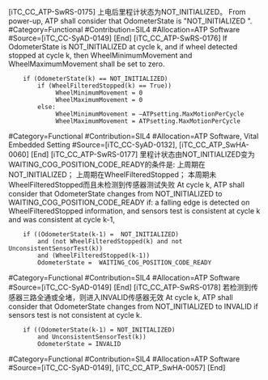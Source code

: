 ﻿
[iTC_CC_ATP-SwRS-0175]
上电后里程计状态为NOT_INITIALIZED。
From power-up, ATP shall consider that OdometerState is "NOT_INITIALIZED ".
\#Category=Functional
\#Contribution=SIL4
\#Allocation=ATP Software
\#Source=[iTC_CC-SyAD-0149]
[End]
[iTC_CC_ATP-SwRS-0176]
If OdometerState is NOT_INITIALIZED at cycle k, and if wheel detected stopped at cycle k, then WheelMinimumMovement and WheelMaximumMovement shall be set to zero.
```
	if (OdometerState(k) == NOT_INITIALIZED)
	    if (WheelFilteredStopped(k) == True))
	         WheelMinimumMovement = 0
	         WheelMaximumMovement = 0
	    else:
	         WheelMinimumMovement = —ATPsetting.MaxMotionPerCycle
	         WheelMaximumMovement = ATPsetting.MaxMotionPerCycle
```
\#Category=Functional
\#Contribution=SIL4
\#Allocation=ATP Software, Vital Embedded Setting
\#Source=[iTC_CC-SyAD-0132], [iTC_CC_ATP_SwHA-0060]
[End]
[iTC_CC_ATP-SwRS-0177]
里程计状态由NOT_INITIALIZED变为WAITING_COG_POSITION_CODE_READY的条件是:
上周期在NOT_INITIALIZED；
上周期在WheelFilteredStopped；
本周期未WheelFilteredStopped而且未检测到传感器测试失败
At cycle k, ATP shall consider that OdometerState changes from NOT_INITIALIZED to WAITING_COG_POSITION_CODE_READY if:
a falling edge is detected on WheelFilteredStopped information,
and sensors test is consistent at cycle k and was consistent at cycle k-1,
```
	if ((OdometerState(k-1) =  NOT_INITIALIZED)
	    and (not WheelFilteredStopped(k) and not UnconsistentSensorTest(k))
	    and (WheelFilteredStopped(k-1))
	    OdometerState =  WAITING_COG_POSITION_CODE_READY
```
\#Category=Functional
\#Contribution=SIL4
\#Allocation=ATP Software
\#Source=[iTC_CC-SyAD-0149]
[End]
[iTC_CC_ATP-SwRS-0178]
若检测到传感器三路全通或全堵，则进入INVALID传感器无效
At cycle k, ATP shall consider that OdometerState changes from NOT_INITIALIZED to INVALID
if sensors test is not consistent at cycle k.
```
	if ((OdometerState(k-1) = NOT_INITIALIZED)
	    and UnconsistentSensorTest(k))
	    OdometerState = INVALID
```
\#Category=Functional
\#Contribution=SIL4
\#Allocation=ATP Software
\#Source=[iTC_CC-SyAD-0149], [iTC_CC_ATP_SwHA-0057]
[End]
